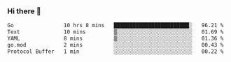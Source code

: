 ### Hi there 👋

<!--
**yeya24/yeya24** is a ✨ _special_ ✨ repository because its `README.md` (this file) appears on your GitHub profile.

Here are some ideas to get you started:

- 🔭 I’m currently working on ...
- 🌱 I’m currently learning ...
- 👯 I’m looking to collaborate on ...
- 🤔 I’m looking for help with ...
- 💬 Ask me about ...
- 📫 How to reach me: ...
- 😄 Pronouns: ...
- ⚡ Fun fact: ...
-->

<!--START_SECTION:waka-->

```txt
Go                10 hrs 8 mins   ████████████████████████░   96.21 %
Text              10 mins         ▒░░░░░░░░░░░░░░░░░░░░░░░░   01.69 %
YAML              8 mins          ▒░░░░░░░░░░░░░░░░░░░░░░░░   01.36 %
go.mod            2 mins          ░░░░░░░░░░░░░░░░░░░░░░░░░   00.43 %
Protocol Buffer   1 min           ░░░░░░░░░░░░░░░░░░░░░░░░░   00.22 %
```

<!--END_SECTION:waka-->
